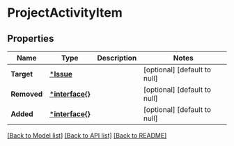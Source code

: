 # ProjectActivityItem

## Properties
Name | Type | Description | Notes
------------ | ------------- | ------------- | -------------
**Target** | [***Issue**](Issue.md) |  | [optional] [default to null]
**Removed** | [***interface{}**](interface{}.md) |  | [optional] [default to null]
**Added** | [***interface{}**](interface{}.md) |  | [optional] [default to null]

[[Back to Model list]](../README.md#documentation-for-models) [[Back to API list]](../README.md#documentation-for-api-endpoints) [[Back to README]](../README.md)

